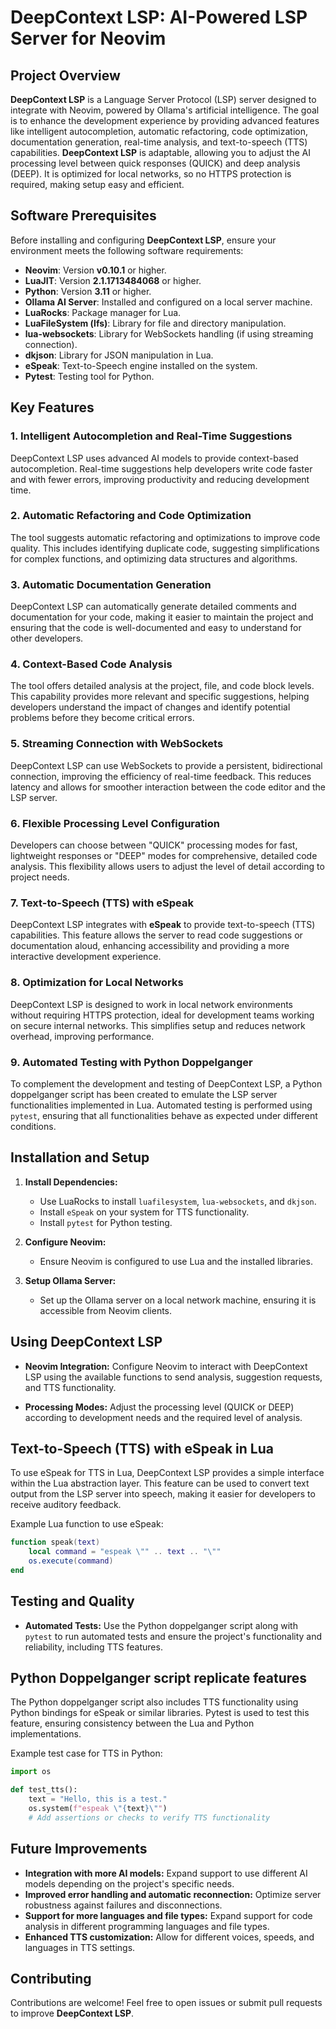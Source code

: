 # DeepContext LSP: AI-Powered LSP Server for Neovim

## Project Overview

**DeepContext LSP** is a Language Server Protocol (LSP) server designed to integrate with Neovim, powered by Ollama's artificial intelligence. The goal is to enhance the development experience by providing advanced features like intelligent autocompletion, automatic refactoring, code optimization, documentation generation, real-time analysis, and text-to-speech (TTS) capabilities. **DeepContext LSP** is adaptable, allowing you to adjust the AI processing level between quick responses (QUICK) and deep analysis (DEEP). It is optimized for local networks, so no HTTPS protection is required, making setup easy and efficient.

## Software Prerequisites

Before installing and configuring **DeepContext LSP**, ensure your environment meets the following software requirements:

- **Neovim**: Version **v0.10.1** or higher.
- **LuaJIT**: Version **2.1.1713484068** or higher.
- **Python**: Version **3.11** or higher.
- **Ollama AI Server**: Installed and configured on a local server machine.
- **LuaRocks**: Package manager for Lua.
- **LuaFileSystem (lfs)**: Library for file and directory manipulation.
- **lua-websockets**: Library for WebSockets handling (if using streaming connection).
- **dkjson**: Library for JSON manipulation in Lua.
- **eSpeak**: Text-to-Speech engine installed on the system.
- **Pytest**: Testing tool for Python.

## Key Features

### 1. Intelligent Autocompletion and Real-Time Suggestions

DeepContext LSP uses advanced AI models to provide context-based autocompletion. Real-time suggestions help developers write code faster and with fewer errors, improving productivity and reducing development time.

### 2. Automatic Refactoring and Code Optimization

The tool suggests automatic refactoring and optimizations to improve code quality. This includes identifying duplicate code, suggesting simplifications for complex functions, and optimizing data structures and algorithms.

### 3. Automatic Documentation Generation

DeepContext LSP can automatically generate detailed comments and documentation for your code, making it easier to maintain the project and ensuring that the code is well-documented and easy to understand for other developers.

### 4. Context-Based Code Analysis

The tool offers detailed analysis at the project, file, and code block levels. This capability provides more relevant and specific suggestions, helping developers understand the impact of changes and identify potential problems before they become critical errors.

### 5. Streaming Connection with WebSockets

DeepContext LSP can use WebSockets to provide a persistent, bidirectional connection, improving the efficiency of real-time feedback. This reduces latency and allows for smoother interaction between the code editor and the LSP server.

### 6. Flexible Processing Level Configuration

Developers can choose between "QUICK" processing modes for fast, lightweight responses or "DEEP" modes for comprehensive, detailed code analysis. This flexibility allows users to adjust the level of detail according to project needs.

### 7. Text-to-Speech (TTS) with eSpeak

DeepContext LSP integrates with **eSpeak** to provide text-to-speech (TTS) capabilities. This feature allows the server to read code suggestions or documentation aloud, enhancing accessibility and providing a more interactive development experience.

### 8. Optimization for Local Networks

DeepContext LSP is designed to work in local network environments without requiring HTTPS protection, ideal for development teams working on secure internal networks. This simplifies setup and reduces network overhead, improving performance.

### 9. Automated Testing with Python Doppelganger

To complement the development and testing of DeepContext LSP, a Python doppelganger script has been created to emulate the LSP server functionalities implemented in Lua. Automated testing is performed using `pytest`, ensuring that all functionalities behave as expected under different conditions.

## Installation and Setup

1. **Install Dependencies:**
   - Use LuaRocks to install `luafilesystem`, `lua-websockets`, and `dkjson`.
   - Install `eSpeak` on your system for TTS functionality.
   - Install `pytest` for Python testing.

2. **Configure Neovim:**
   - Ensure Neovim is configured to use Lua and the installed libraries.

3. **Setup Ollama Server:**
   - Set up the Ollama server on a local network machine, ensuring it is accessible from Neovim clients.

## Using DeepContext LSP

- **Neovim Integration:** 
  Configure Neovim to interact with DeepContext LSP using the available functions to send analysis, suggestion requests, and TTS functionality.

- **Processing Modes:** 
  Adjust the processing level (QUICK or DEEP) according to development needs and the required level of analysis.

## Text-to-Speech (TTS) with eSpeak in Lua

To use eSpeak for TTS in Lua, DeepContext LSP provides a simple interface within the Lua abstraction layer. This feature can be used to convert text output from the LSP server into speech, making it easier for developers to receive auditory feedback.

Example Lua function to use eSpeak:

```lua
function speak(text)
    local command = "espeak \"" .. text .. "\""
    os.execute(command)
end
```

## Testing and Quality

- **Automated Tests:** 
  Use the Python doppelganger script along with `pytest` to run automated tests and ensure the project's functionality and reliability, including TTS features.

## Python Doppelganger script replicate features

The Python doppelganger script also includes TTS functionality using Python bindings for eSpeak or similar libraries. Pytest is used to test this feature, ensuring consistency between the Lua and Python implementations.

Example test case for TTS in Python:

```python
import os

def test_tts():
    text = "Hello, this is a test."
    os.system(f"espeak \"{text}\"")
    # Add assertions or checks to verify TTS functionality
```

## Future Improvements

- **Integration with more AI models:** Expand support to use different AI models depending on the project's specific needs.
- **Improved error handling and automatic reconnection:** Optimize server robustness against failures and disconnections.
- **Support for more languages and file types:** Expand support for code analysis in different programming languages and file types.
- **Enhanced TTS customization:** Allow for different voices, speeds, and languages in TTS settings.

## Contributing

Contributions are welcome! Feel free to open issues or submit pull requests to improve **DeepContext LSP**.


